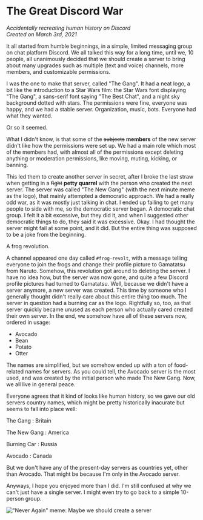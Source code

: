# The Great Discord War
*Accidentally recreating human history on Discord*  
*Created on March 3rd, 2021*

It all started from humble beginnings, in a simple, limited messaging group on chat platform Discord. We all talked this way for a long time, until we, 10 people, all unanimously decided that we should create a server to bring about many upgrades such as multiple (text and voice) channels, more members, and customizable permissions.

I was the one to make that server, called "The Gang". It had a neat logo, a bit like the introduction to a Star Wars film: the Star Wars font displaying "The Gang", a sans-serif font saying "The Best Chat", and a night sky background dotted with stars. The permissions were fine, everyone was happy, and we had a stable server. Organization, music, bots. Everyone had what they wanted.

Or so it seemed.

What I didn't know, is that some of the ~~subjects~~ **members** of the new server didn't like how the permissions were set up. We had a main role which most of the members had, with almost all of the permissions except deleting anything or moderation permissions, like moving, muting, kicking, or banning.

This led them to create another server in secret, after I broke the last straw when getting in a ~~fight~~ **petty quarrel** with the person who created the next server. The server was called "The New Gang" (with the next minute meme as the logo), that mainly attempted a democratic approach. We had a really odd war, as it was mostly just talking in chat. I ended up failing to get many people to side with me, so the democratic server began. A democratic chat group. I felt it a bit excessive, but they did it, and when I suggested other democratic things to do, they said it was excessive. Okay. I had thought the server might fail at some point, and it did. But the entire thing was supposed to be a joke from the beginning.

A frog revolution.

A channel appeared one day called `#frog-revolt`, with a message telling everyone to join the frogs and change their profile picture to Gamatatsu from Naruto. Somehow, this revolution got around to deleting the server. I have no idea how, but the server was now gone, and quite a few Discord profile pictures had turned to Gamatatsu. Well, because we didn't have a server anymore, a new server was created. This time by someone who I generally thought didn't really care about this entire thing too much. The server in question had a burning car as the logo. Rightfully so, too, as that server quickly became unused as each person who actually cared created their own server. In the end, we somehow have all of these servers now, ordered in usage:

* Avocado
* Bean
* Potato
* Otter

The names are simplified, but we somehow ended up with a ton of food-related names for servers. As you could tell, the Avocado server is the most used, and was created by the initial person who made The New Gang. Now, we all live in general peace.

Everyone agrees that it kind of looks like human history, so we gave our old servers country names, which might be pretty historically inacurate but seems to fall into place well:

The Gang
: Britain

The New Gang
: America

Burning Car
: Russia

Avocado
: Canada

But we don't have any of the present-day servers as countries yet, other than Avocado. That might be because I'm only in the Avocado server.

Anyways, I hope you enjoyed more than I did. I'm still confused at why we can't just have a single server. I might even try to go back to a simple 10-person group.

!["Never Again" meme: Maybe we should create a server](/assets/img/embed/discord-war-meme.png)
